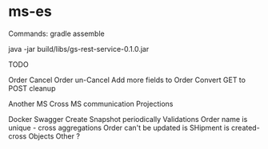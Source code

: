 # ms-es

Commands:
gradle assemble

java -jar build/libs/gs-rest-service-0.1.0.jar

TODO

Order Cancel
Order un-Cancel
Add more fields to Order
Convert GET to POST
cleanup


Another MS
Cross MS communication
Projections
	

Docker
Swagger
Create Snapshot periodically
Validations
	Order name is unique - cross aggregations
	Order can't be updated is SHipment is created- cross Objects
	Other ?
